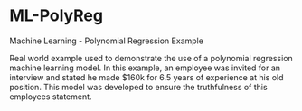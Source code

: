 # ML-PolyReg
Machine Learning - Polynomial Regression Example

Real world example used to demonstrate the use of a polynomial regression machine learning model. In this example, an employee was invited for an interview and stated he made $160k for 6.5 years of experience at his old position. This model was developed to ensure the truthfulness of this employees statement.
